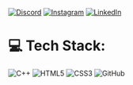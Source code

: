  [![Discord](https://img.shields.io/badge/Discord-%237289DA.svg?logo=discord&logoColor=white)](https://discord.gg/7YYcvDJw) [![Instagram](https://img.shields.io/badge/Instagram-%23E4405F.svg?logo=Instagram&logoColor=white)](https://instagram.com/mirkvmol) [![LinkedIn](https://img.shields.io/badge/LinkedIn-%230077B5.svg?logo=linkedin&logoColor=white)](https://linkedin.com/in/www.linkedin.com/in/mirkamol-atakhanov-8b2b43324) 

# 💻 Tech Stack:
![C++](https://img.shields.io/badge/c++-%2300599C.svg?style=for-the-badge&logo=c%2B%2B&logoColor=white) ![HTML5](https://img.shields.io/badge/html5-%23E34F26.svg?style=for-the-badge&logo=html5&logoColor=white) ![CSS3](https://img.shields.io/badge/css3-%231572B6.svg?style=for-the-badge&logo=css3&logoColor=white) ![GitHub](https://img.shields.io/badge/github-%23121011.svg?style=for-the-badge&logo=github&logoColor=white)
